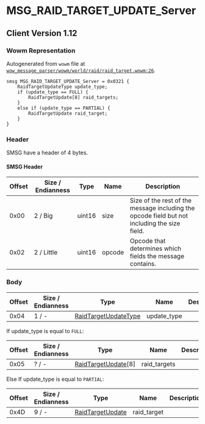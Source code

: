 # MSG_RAID_TARGET_UPDATE_Server

## Client Version 1.12

### Wowm Representation

Autogenerated from `wowm` file at [`wow_message_parser/wowm/world/raid/raid_target.wowm:26`](https://github.com/gtker/wow_messages/tree/main/wow_message_parser/wowm/world/raid/raid_target.wowm#L26).
```rust,ignore
smsg MSG_RAID_TARGET_UPDATE_Server = 0x0321 {
    RaidTargetUpdateType update_type;
    if (update_type == FULL) {
        RaidTargetUpdate[8] raid_targets;
    }
    else if (update_type == PARTIAL) {
        RaidTargetUpdate raid_target;
    }
}
```
### Header

SMSG have a header of 4 bytes.

#### SMSG Header

| Offset | Size / Endianness | Type   | Name   | Description |
| ------ | ----------------- | ------ | ------ | ----------- |
| 0x00   | 2 / Big           | uint16 | size   | Size of the rest of the message including the opcode field but not including the size field.|
| 0x02   | 2 / Little        | uint16 | opcode | Opcode that determines which fields the message contains.|

### Body

| Offset | Size / Endianness | Type | Name | Description | Comment |
| ------ | ----------------- | ---- | ---- | ----------- | ------- |
| 0x04 | 1 / - | [RaidTargetUpdateType](raidtargetupdatetype.md) | update_type |  |  |

If update_type is equal to `FULL`:

| Offset | Size / Endianness | Type | Name | Description | Comment |
| ------ | ----------------- | ---- | ---- | ----------- | ------- |
| 0x05 | ? / - | [RaidTargetUpdate](raidtargetupdate.md)[8] | raid_targets |  |  |

Else If update_type is equal to `PARTIAL`:

| Offset | Size / Endianness | Type | Name | Description | Comment |
| ------ | ----------------- | ---- | ---- | ----------- | ------- |
| 0x4D | 9 / - | [RaidTargetUpdate](raidtargetupdate.md) | raid_target |  |  |

